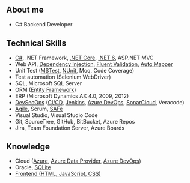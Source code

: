 ## About me
- C# Backend Developer

## Technical Skills
- [C#](https://www.credly.com/badges/ce5c063f-6d7b-4aa3-8c8c-80fd264f08a2), .NET Framework, [.NET Core](https://github.com/henriq-toledo/questioner), [.NET 6](https://github.com/henriq-toledo/questioner), ASP.NET MVC
- Web API, [Dependency Injection](https://github.com/henriq-toledo/questioner), [Fluent Validation](https://github.com/henriq-toledo/questioner), [Auto Mapper](https://github.com/henriq-toledo/questioner)
- Unit Test ([MSTest](https://github.com/henriq-toledo/unit-test-example), [NUnit](https://github.com/henriq-toledo/questioner), Moq, Code Coverage)
- Test automation (Selenium WebDriver)
- SQL, Microsoft SQL Server
- ORM ([Entity Framework](https://github.com/henriq-toledo/c-sharp-class-project))
- ERP (Microsoft Dynamics AX 4.0, 2009, 2012)
- [DevSecOps](https://www.credly.com/badges/ce2eba39-ef04-4c7b-981f-fbef0fda5cf0) ([CI/CD](https://www.credly.com/badges/cd59d001-f124-45e4-9a9b-1c5d5341ca36), [Jenkins](https://github.com/henriq-toledo/jenkins-sample), [Azure DevOps](https://github.com/henriq-toledo/questioner), [SonarCloud](https://github.com/henriq-toledo/questioner), Veracode)
- [Agile](https://www.credly.com/badges/d308ac68-e33b-47f2-9921-5392e15f1353), Scrum, [SAFe](https://www.credly.com/badges/4a53ae44-5202-4832-bcbe-5ebe7d03e9b8)
- Visual Studio, Visual Studio Code
- Git, SourceTree, GitHub, BitBucket, Azure Repos
- Jira, Team Foundation Server, Azure Boards

## Knowledge
- Cloud ([Azure](https://www.credly.com/badges/4363cbdf-6b52-4bcc-bfab-fcf69541ce0c), [Azure Data Provider](https://www.credly.com/badges/12b90da7-3976-4926-866f-3529c1061ece), [Azure DevOps](https://github.com/henriq-toledo/questioner))
- Oracle, [SQLite](https://github.com/henriq-toledo/questioner)
- [Frontend (HTML, JavaScript, CSS)](https://github.com/henriq-toledo/questioner)
